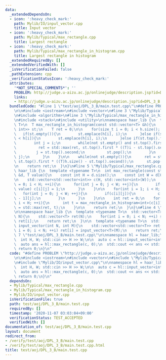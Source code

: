 ```yaml
---
data:
  _extendedDependsOn:
  - icon: ':heavy_check_mark:'
    path: Mylib/IO/input_vector.cpp
    title: Input vector
  - icon: ':heavy_check_mark:'
    path: Mylib/Typical/max_rectangle.cpp
    title: Largest rectangle
  - icon: ':heavy_check_mark:'
    path: Mylib/Typical/max_rectangle_in_histogram.cpp
    title: Largest rectangle in histogram
  _extendedRequiredBy: []
  _extendedVerifiedWith: []
  _isVerificationFailed: false
  _pathExtension: cpp
  _verificationStatusIcon: ':heavy_check_mark:'
  attributes:
    '*NOT_SPECIAL_COMMENTS*': ''
    PROBLEM: http://judge.u-aizu.ac.jp/onlinejudge/description.jsp?id=DPL_3_B
    links:
    - http://judge.u-aizu.ac.jp/onlinejudge/description.jsp?id=DPL_3_B
  bundledCode: "#line 1 \"test/aoj/DPL_3_B/main.test.cpp\"\n#define PROBLEM \"http://judge.u-aizu.ac.jp/onlinejudge/description.jsp?id=DPL_3_B\"\
    \n\n#include <iostream>\n#include <vector>\n#line 3 \"Mylib/Typical/max_rectangle.cpp\"\
    \n#include <algorithm>\n#line 3 \"Mylib/Typical/max_rectangle_in_histogram.cpp\"\
    \n#include <stack>\n#include <utility>\n\nnamespace haar_lib {\n  template <typename\
    \ T>\n  T max_rectangle_in_histogram(const std::vector<T> &h){\n    std::stack<std::pair<T,\
    \ int>> st;\n    T ret = 0;\n\n    for(size_t i = 0; i < h.size(); ++i){\n   \
    \   if(st.empty()){\n        st.emplace(h[i], i);\n      }else if(st.top().first\
    \ < h[i]){\n        st.emplace(h[i], i);\n      }else if(st.top().first > h[i]){\n\
    \        int j = i;\n        while(not st.empty() and st.top().first > h[i]){\n\
    \          ret = std::max(ret, st.top().first * ((T)i - st.top().second));\n \
    \         j = st.top().second;\n          st.pop();\n        }\n        st.emplace(h[i],\
    \ j);\n      }\n    }\n\n    while(not st.empty()){\n      ret = std::max(ret,\
    \ st.top().first * ((T)h.size() - st.top().second));\n      st.pop();\n    }\n\
    \n    return ret;\n  }\n}\n#line 5 \"Mylib/Typical/max_rectangle.cpp\"\n\nnamespace\
    \ haar_lib {\n  template <typename T>\n  int max_rectangle(const std::vector<std::vector<T>>\
    \ &d, T value){\n    const int H = d.size();\n    const int W = d[0].size();\n\
    \n    std::vector<std::vector<int>> c(H, std::vector<int>(W));\n    for(int i\
    \ = 0; i < H; ++i){\n      for(int j = 0; j < W; ++j){\n        if(d[i][j] ==\
    \ value) c[i][j] = 1;\n      }\n    }\n\n    for(int i = 1; i < H; ++i){\n   \
    \   for(int j = 0; j < W; ++j){\n        if(c[i][j]){\n          c[i][j] += c[i\
    \ - 1][j];\n        }\n      }\n    }\n\n    int ret = 0;\n    for(int i = 0;\
    \ i < H; ++i){\n      int t = max_rectangle_in_histogram<int>(c[i]);\n      ret\
    \ = std::max(ret, t);\n    }\n\n    return ret;\n  }\n}\n#line 4 \"Mylib/IO/input_vector.cpp\"\
    \n\nnamespace haar_lib {\n  template <typename T>\n  std::vector<T> input_vector(int\
    \ N){\n    std::vector<T> ret(N);\n    for(int i = 0; i < N; ++i) std::cin >>\
    \ ret[i];\n    return ret;\n  }\n\n  template <typename T>\n  std::vector<std::vector<T>>\
    \ input_vector(int N, int M){\n    std::vector<std::vector<T>> ret(N);\n    for(int\
    \ i = 0; i < N; ++i) ret[i] = input_vector<T>(M);\n    return ret;\n  }\n}\n#line\
    \ 7 \"test/aoj/DPL_3_B/main.test.cpp\"\n\nnamespace hl = haar_lib;\n\nint main(){\n\
    \  int H, W; std::cin >> H >> W;\n\n  auto c = hl::input_vector<int>(H, W);\n\n\
    \  auto ans = hl::max_rectangle(c, 0);\n  std::cout << ans << std::endl;\n\n \
    \ return 0;\n}\n"
  code: "#define PROBLEM \"http://judge.u-aizu.ac.jp/onlinejudge/description.jsp?id=DPL_3_B\"\
    \n\n#include <iostream>\n#include <vector>\n#include \"Mylib/Typical/max_rectangle.cpp\"\
    \n#include \"Mylib/IO/input_vector.cpp\"\n\nnamespace hl = haar_lib;\n\nint main(){\n\
    \  int H, W; std::cin >> H >> W;\n\n  auto c = hl::input_vector<int>(H, W);\n\n\
    \  auto ans = hl::max_rectangle(c, 0);\n  std::cout << ans << std::endl;\n\n \
    \ return 0;\n}\n"
  dependsOn:
  - Mylib/Typical/max_rectangle.cpp
  - Mylib/Typical/max_rectangle_in_histogram.cpp
  - Mylib/IO/input_vector.cpp
  isVerificationFile: true
  path: test/aoj/DPL_3_B/main.test.cpp
  requiredBy: []
  timestamp: '2020-11-07 03:03:04+09:00'
  verificationStatus: TEST_ACCEPTED
  verifiedWith: []
documentation_of: test/aoj/DPL_3_B/main.test.cpp
layout: document
redirect_from:
- /verify/test/aoj/DPL_3_B/main.test.cpp
- /verify/test/aoj/DPL_3_B/main.test.cpp.html
title: test/aoj/DPL_3_B/main.test.cpp
---
```

